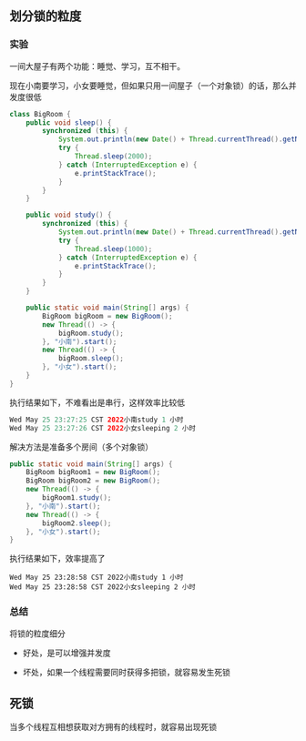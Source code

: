 ## 划分锁的粒度

### 实验

一间大屋子有两个功能：睡觉、学习，互不相干。 

现在小南要学习，小女要睡觉，但如果只用一间屋子（一个对象锁）的话，那么并发度很低 

```java
class BigRoom {
    public void sleep() {
        synchronized (this) {
            System.out.println(new Date() + Thread.currentThread().getName() + "sleeping 2 小时");
            try {
                Thread.sleep(2000);
            } catch (InterruptedException e) {
                e.printStackTrace();
            }
        }
    }

    public void study() {
        synchronized (this) {
            System.out.println(new Date() + Thread.currentThread().getName() + "study 1 小时");
            try {
                Thread.sleep(1000);
            } catch (InterruptedException e) {
                e.printStackTrace();
            }
        }
    }

    public static void main(String[] args) {
        BigRoom bigRoom = new BigRoom();
        new Thread(() -> {
            bigRoom.study();
        }, "小南").start();
        new Thread(() -> {
            bigRoom.sleep();
        }, "小女").start();
    }
}
```



执行结果如下，不难看出是串行，这样效率比较低

```java
Wed May 25 23:27:25 CST 2022小南study 1 小时
Wed May 25 23:27:26 CST 2022小女sleeping 2 小时
```



解决方法是准备多个房间（多个对象锁）

```java
public static void main(String[] args) {
    BigRoom bigRoom1 = new BigRoom();
    BigRoom bigRoom2 = new BigRoom();
    new Thread(() -> {
        bigRoom1.study();
    }, "小南").start();
    new Thread(() -> {
        bigRoom2.sleep();
    }, "小女").start();
}
```

执行结果如下，效率提高了

```
Wed May 25 23:28:58 CST 2022小南study 1 小时
Wed May 25 23:28:58 CST 2022小女sleeping 2 小时
```

### 总结

将锁的粒度细分

- 好处，是可以增强并发度

- 坏处，如果一个线程需要同时获得多把锁，就容易发生死锁

## 死锁

当多个线程互相想获取对方拥有的线程时，就容易出现死锁